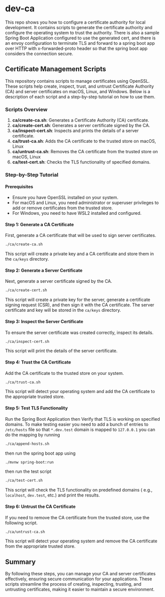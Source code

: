 # dev-ca

This repo shows you how to configure a certificate authority for local
development. It contains scripts to generate the certificate authority and
configure the operating system to trust the authority. There is also a sample
Spring Boot Application configured to use the generated cert, and there is 
an envoy configuration to terminate TLS and forward to a spring boot app over 
HTTP with x-forwarded-proto header so that the spring boot app considers 
the connection secure. 

## Certificate Management Scripts

This repository contains scripts to manage certificates using OpenSSL. These
scripts help create, inspect, trust, and untrust Certificate Authority (CA) and
server certificates on macOS, Linux, and Windows. Below is a description of
each script and a step-by-step tutorial on how to use them.

### Scripts Overview

1. **ca/create-ca.sh**: Generates a Certificate Authority (CA) certificate.
2. **ca/create-cert.sh**: Generates a server certificate signed by the CA.
3. **ca/inspect-cert.sh**: Inspects and prints the details of a server
   certificate.
4. **ca/trust-ca.sh**: Adds the CA certificate to the trusted store on macOS,
   Linux
5. **ca/untrust-ca.sh**: Removes the CA certificate from the trusted store on
   macOS, Linux
6. **ca/test-cert.sh**: Checks the TLS functionality of specified domains.

### Step-by-Step Tutorial

#### Prerequisites

- Ensure you have OpenSSL installed on your system.
- For macOS and Linux, you need administrator or superuser privileges to add or
  remove certificates from the trusted store.
- For Windows, you need to have WSL2 installed and configured.

#### Step 1: Generate a CA Certificate

First, generate a CA certificate that will be used to sign server certificates.

```bash
./ca/create-ca.sh
```

This script will create a private key and a CA certificate and store them in
the `ca/keys` directory.

#### Step 2: Generate a Server Certificate

Next, generate a server certificate signed by the CA.

```bash
./ca/create-cert.sh
```

This script will create a private key for the server, generate a certificate
signing request (CSR), and then sign it with the CA certificate. The server
certificate and key will be stored in the `ca/keys` directory.

#### Step 3: Inspect the Server Certificate

To ensure the server certificate was created correctly, inspect its details.

```bash
./ca/inspect-cert.sh
```

This script will print the details of the server certificate.

#### Step 4: Trust the CA Certificate

Add the CA certificate to the trusted store on your system.

```bash
./ca/trust-ca.sh
```

This script will detect your operating system and add the CA certificate to the
appropriate trusted store.

#### Step 5: Test TLS Functionality

Run the Spring Boot Application then  Verify that TLS is working on 
specified domains. To make testing easier you need to add a bunch of 
entries to `/etc/hosts` file so that `*.dev.test` domain is mapped to 
`127.0.0.1` you can do the mapping by running 

```bash
./ca/append-hosts.sh
```

then run the spring boot app using
```bash
./mvnw spring-boot:run
```

then run the test script 
```bash
./ca/test-cert.sh
```
This script will check the TLS functionality on predefined domains (
e.g., `localhost`, `dev.test`, etc.) and print the results.

#### Step 6: Untrust the CA Certificate

If you need to remove the CA certificate from the trusted store, use the
following script.

```bash
./ca/untrust-ca.sh
```

This script will detect your operating system and remove the CA certificate from
the appropriate trusted store.

## Summary

By following these steps, you can manage your CA and server certificates
effectively, ensuring secure communication for your applications. These scripts
streamline the process of creating, inspecting, trusting, and untrusting
certificates, making it easier to maintain a secure environment.
